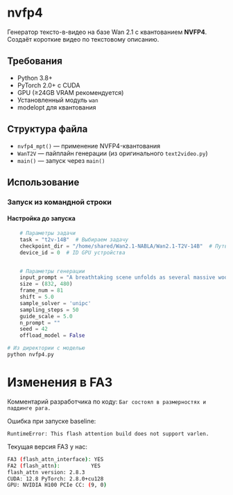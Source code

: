 # nvfp4

Генератор тексто-в-видео на базе Wan 2.1 с квантованием **NVFP4**. Создаёт короткие видео по текстовому описанию.

## Требования

- Python 3.8+
- PyTorch 2.0+ с CUDA
- GPU (≥24GB VRAM рекомендуется)
- Установленный модуль `wan`
- modelopt для квантования

## Структура файла

- `nvfp4_mpt()` — применение NVFP4-квантования
- `WanT2V` — пайплайн генерации (из оригинального `text2video.py`)
- `main()` — запуск через `main()`

## Использование

### Запуск из командной строки

#### Настройка до запуска

```python
    # Параметры задачи
    task = "t2v-14B"  # Выбираем задачу
    checkpoint_dir = "/home/shared/Wan2.1-NABLA/Wan2.1-T2V-14B"  # Путь к чекпоинтам
    device_id = 0  # ID GPU устройства


    # Параметры генерации
    input_prompt = "A breathtaking scene unfolds as several massive wooly mammoths slowly traverse a serene, snowy meadow, their thick, shaggy fur gently swaying in the crisp winter breeze. Snow-laden trees line the landscape, standing tall against the backdrop of towering, snow-capped mountains in the distance. The mid-afternoon sun casts a warm golden light across the scene, illuminating wispy clouds that drift lazily across the sky. The camera is positioned low to the ground, capturing the grandeur of the mammoths up close, with a shallow depth of field that accentuates their massive forms. As they move forward, the mammoths occasionally stomp their feet, sending small puffs of snow into the air, adding a dynamic and lifelike energy to the scene."  
    size = (832, 480)  
    frame_num = 81 
    shift = 5.0
    sample_solver = 'unipc'
    sampling_steps = 50
    guide_scale = 5.0
    n_prompt = ""
    seed = 42
    offload_model = False  
```

```bash
# Из директории с моделью
python nvfp4.py
```


# Изменения в FA3

Комментарий разработчика по коду: `Баг состоял в размерностях и паддинге рага.`

Ошибка при запуске baseline:
```
RuntimeError: This flash attention build does not support varlen.
```
Текущая версия FA3 у нас: 
```bash
FA3 (flash_attn_interface): YES
FA2 (flash_attn):          YES
flash_attn version: 2.8.3
CUDA: 12.8 PyTorch: 2.8.0+cu128
GPU: NVIDIA H100 PCIe CC: (9, 0)
```
